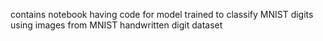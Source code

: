 contains notebook having code for model trained to classify MNIST digits using images from MNIST handwritten digit dataset
